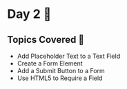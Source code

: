 # Day 2 🍧

## Topics Covered 🧵
- Add Placeholder Text to a Text Field
- Create a Form Element
- Add a Submit Button to a Form
- Use HTML5 to Require a Field
